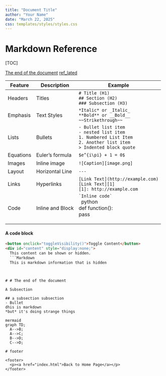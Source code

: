```yaml
---
title: "Document Title"
author: "Your Name"
date: "March 22, 2025"
css: templates/styles/styles.css
---
```


# Markdown Reference

[TOC]

[The end of the document](#the-end-of-the-document)
[ref_lated](D:/python/Jupyter/Reference/ref_latex.html)



| Feature    | Description  | Example |
|------------|--------------|---------|
| Headers    | Titles       | `# Title (H1)`<br>`## Section (H2)`<br>`### Subsection (H3)` |
| Emphasis   | Text Styles  | `*Italic* or _Italic_` <br> `**Bold** or __Bold__`<br>`~~Strikethrough~~` |
| Lists      | Bullets      | `- Bullet list item` <br> `- nested list item` <br> `1. Numbered List Item` <br> `2. Another list item` <br> `> Indented block quote` |
| Equations  | Euler’s formula | `$e^{i\pi} + 1 = 0$` |
| Images     | Inline image | `![Caption][image.png]` |
| Layout     | Horizontal Line | `---` |
| Links      | Hyperlinks   | `[Link Text](http://example.com)` <br> `[Link Text][1]` <br> `[1]: http://example.com` |
| Code       | Inline and Block | `` `Inline code` `` <br> ``` ```python<br>def function():<br>    pass<br>``` ``` |

#### A code block

```html
<button onclick="toggleVisibility()">Toggle Content</button>
<div id="content" style="display:none;">
  This content can be shown or hidden.
  ```Markdown
  This is markdown information that is hidden
  ```
</div>

<script>
function toggleVisibility() {
  var content = document.getElementById("content");
  if (content.style.display === "none") {
    content.style.display = "block";
  } else {
    content.style.display = "none";
  }
}
</script>
```


# # The end of the document

A Subsection

## a subsection subsection
- Bullet
dhis is markdown
*but* it's doing strange things

mermaid
graph TD;
  A-->B;
  A-->C;
  B-->D;
  C-->D;

# footer

<footer>
  <p><a href="index.html">Back to Home Page</a></p>
</footer>

